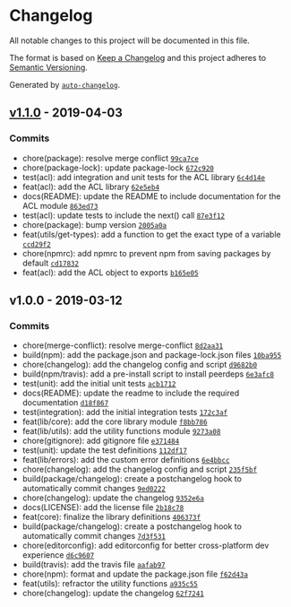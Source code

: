 # Changelog

All notable changes to this project will be documented in this file.

The format is based on [Keep a Changelog](http://keepachangelog.com/en/1.0.0/)
and this project adheres to [Semantic Versioning](http://semver.org/spec/v2.0.0.html).

Generated by [`auto-changelog`](https://github.com/CookPete/auto-changelog).

## [v1.1.0](https://github.com/labsvisual/jaunty/compare/v1.0.0...v1.1.0) - 2019-04-03

### Commits

- chore(package): resolve merge conflict [`99ca7ce`](https://github.com/labsvisual/jaunty/commit/99ca7ce0ce87b9106940c9c1afe3297f64de5eb6)
- chore(package-lock): update package-lock [`672c920`](https://github.com/labsvisual/jaunty/commit/672c920910727e5e4be011774d2a19bb26a59ba5)
- test(acl): add integration and unit tests for the ACL library [`6c4d14e`](https://github.com/labsvisual/jaunty/commit/6c4d14e97250e430feea8864d6b292744c584a50)
- feat(acl): add the ACL library [`62e5eb4`](https://github.com/labsvisual/jaunty/commit/62e5eb44a40f71a30792ea257b9e874b349ce3f6)
- docs(README): update the README to include documentation for the ACL module [`863ed73`](https://github.com/labsvisual/jaunty/commit/863ed73670762a512084d462606c2a0b7dc83d43)
- test(acl): update tests to include the next() call [`87e3f12`](https://github.com/labsvisual/jaunty/commit/87e3f12247622349b319f7c29b0cccb0833e7ae5)
- chore(package): bump version [`2005a0a`](https://github.com/labsvisual/jaunty/commit/2005a0a04c97227444ffb3ee320f4b6d9a5dd8bb)
- feat(utils/get-types): add a function to get the exact type of a variable [`ccd29f2`](https://github.com/labsvisual/jaunty/commit/ccd29f288d37d74c9b06ec9e64eebcbe83a49a47)
- chore(npmrc): add npmrc to prevent npm from saving packages by default [`cd17832`](https://github.com/labsvisual/jaunty/commit/cd1783267c1874a26da95e3a5d67265ce2b52556)
- feat(acl): add the ACL object to exports [`b165e05`](https://github.com/labsvisual/jaunty/commit/b165e051914c5592c328751afbff858594a921fe)

## v1.0.0 - 2019-03-12

### Commits

- chore(merge-conflict): resolve merge-conflict [`8d2aa31`](https://github.com/labsvisual/jaunty/commit/8d2aa3165cf1957b2bbca207cfb7392e044b13b0)
- build(npm): add the package.json and package-lock.json files [`10ba955`](https://github.com/labsvisual/jaunty/commit/10ba9559df86113bfcc942fe3089293057644a6e)
- chore(changelog): add the changelog config and script [`d9682b0`](https://github.com/labsvisual/jaunty/commit/d9682b0a2d4af38b2bf21a3d88fd336f11972243)
- build(npm/travis): add a pre-install script to install peerdeps [`6e3afc8`](https://github.com/labsvisual/jaunty/commit/6e3afc864cc8c2224fcecbb62923f275789a0d89)
- test(unit): add the initial unit tests [`acb1712`](https://github.com/labsvisual/jaunty/commit/acb17129727ff0e8ae20342e96fbafa0dd570c07)
- docs(README): update the readme to include the required documentation [`d18f867`](https://github.com/labsvisual/jaunty/commit/d18f86792678dda67a2b1871ee0dde775efda7f1)
- test(integration): add the initial integration tests [`172c3af`](https://github.com/labsvisual/jaunty/commit/172c3af80a07d186f4fea5d668e4b22bdb3b3d4d)
- feat(lib/core): add the core library module [`f8bb786`](https://github.com/labsvisual/jaunty/commit/f8bb78604af4383e69338828e62fa379e09b86a0)
- feat(lib/utils): add the utility functions module [`9273a08`](https://github.com/labsvisual/jaunty/commit/9273a0828c2721b0f228dad06970706b15512f30)
- chore(gitignore): add gitignore file [`e371484`](https://github.com/labsvisual/jaunty/commit/e37148476ee9a9ab9e5f4cbd7fa04b8879a5be27)
- test(unit): update the test definitions [`112df17`](https://github.com/labsvisual/jaunty/commit/112df17ead80e6a115a0d25a1f701b0422a0516f)
- feat(lib/errors): add the custom error definitions [`6e4bbcc`](https://github.com/labsvisual/jaunty/commit/6e4bbcc0262c4cb2637bb59d9e52f18966e8a46b)
- chore(changelog): add the changelog config and script [`235f5bf`](https://github.com/labsvisual/jaunty/commit/235f5bfc7c17b1738252d750d8578fda41f607a0)
- build(package/changelog): create a postchangelog hook to automatically commit changes [`9ed0222`](https://github.com/labsvisual/jaunty/commit/9ed0222dedd21c75517de025b9863522b6079191)
- chore(changelog): update the changelog [`9352e6a`](https://github.com/labsvisual/jaunty/commit/9352e6a1d09db5d536ad0242ac2a6224fdbc375f)
- docs(LICENSE): add the license file [`2b18c78`](https://github.com/labsvisual/jaunty/commit/2b18c7828a33890d699dcbd5a10e204d569e1d1c)
- feat(core): finalize the library definitions [`406373f`](https://github.com/labsvisual/jaunty/commit/406373f329af5b649f0b59e93fd3909d832be295)
- build(package/changelog): create a postchangelog hook to automatically commit changes [`7d3f531`](https://github.com/labsvisual/jaunty/commit/7d3f531cc737c11764bed5032b5ab5264e86f776)
- chore(editorconfig): add editorconfig for better cross-platform dev experience [`d6c9607`](https://github.com/labsvisual/jaunty/commit/d6c960757beab485009b2d2771e61eefa12cfd91)
- build(travis): add the travis file [`aafab97`](https://github.com/labsvisual/jaunty/commit/aafab972f0e75eaf676f6a5577279157bcb19120)
- chore(npm): format and update the package.json file [`f62d43a`](https://github.com/labsvisual/jaunty/commit/f62d43a07ad239802ac28570ab1617edcd6a8f50)
- feat(utils): refractor the utility functions [`a935c55`](https://github.com/labsvisual/jaunty/commit/a935c558248d08143f42f124f014842fc8987f01)
- chore(changelog): update the changelog [`62f7241`](https://github.com/labsvisual/jaunty/commit/62f7241c9940026dd1028a4e918c2152cf3e94af)
